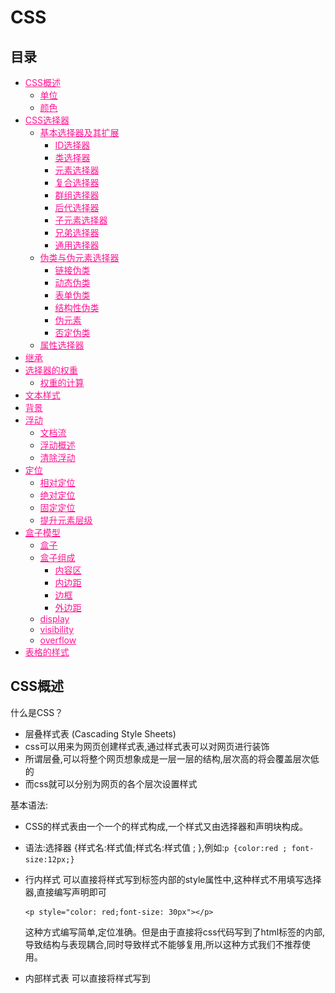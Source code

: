 # CSS


## 目录

* [CSS概述](#CSS概述)
  * [单位](#单位)
  * [颜色](#颜色)
* [CSS选择器](#CSS选择器)
  * [基本选择器及其扩展](#基本选择器及其扩展)
    * [ID选择器](#ID选择器)
    * [类选择器](#类选择器)
    * [元素选择器](#元素选择器)
    * [复合选择器](#复合选择器)
    * [群组选择器](#群组选择器)
    * [后代选择器](#后代选择器)
    * [子元素选择器](#子元素选择器)
    * [兄弟选择器](#兄弟选择器)
    * [通用选择器](#通用选择器)
  * [伪类与伪元素选择器](#伪类与伪元素选择器)
    * [链接伪类](#链接伪类)
    * [动态伪类](#动态伪类)
    * [表单伪类](#表单伪类)
    * [结构性伪类](#结构性伪类)
    * [伪元素](#伪元素)
    * [否定伪类](#否定伪类)
  * [属性选择器](#属性选择器)
* [继承](#继承)
* [选择器的权重](#选择器的权重)
  * [权重的计算](#权重的计算)
* [文本样式](#文本样式)
* [背景](#背景)
* [浮动](#浮动)
  * [文档流](#文档流)
  * [浮动概述](#浮动概述)
  * [清除浮动](#清除浮动)
* [定位](#定位)
  * [相对定位](#相对定位)
  * [绝对定位](#绝对定位)
  * [固定定位](#固定定位)
  * [提升元素层级](#提升元素层级)
* [盒子模型](#盒子模型)
  * [盒子](#盒子)
  * [盒子组成](#盒子组成)
    * [内容区](#内容区)
    * [内边距](#内边距)
    * [边框](#边框)
    * [外边距](#外边距)
  * [display](#display)
  * [visibility](#visibility)
  * [overflow](#overflow)
* [表格的样式](#表格的样式)


## CSS概述

什么是CSS？
 
* 层叠样式表 (Cascading Style Sheets)
* css可以用来为网页创建样式表,通过样式表可以对网页进行装饰
* 所谓层叠,可以将整个网页想象成是一层一层的结构,层次高的将会覆盖层次低的
* 而css就可以分别为网页的各个层次设置样式

基本语法:

* CSS的样式表由一个一个的样式构成,一个样式又由选择器和声明块构成。
* 语法:选择器 {样式名:样式值;样式名:样式值 ; },例如:`p {color:red ; font-size:12px;}`

* 行内样式
  可以直接将样式写到标签内部的style属性中,这种样式不用填写选择器,直接编写声明即可
  ```
  <p style="color: red;font-size: 30px"></p>
  ```
  这种方式编写简单,定位准确。但是由于直接将css代码写到了html标签的内部,导致结构与表现耦合,同时导致样式不能够复用,所以这种方式我们不推荐使用。
* 内部样式表
  可以直接将样式写到<style>标签中
  ```
  <style type="text/css">
  p{color:red; font-size: 30px;}
  </style>
  ```
  这样使css独立于html代码,而且可以同时为多个元素设置样式,这是我们使用的比较多的一种方式。
  但是这种方式,样式只能在一个页面中使用,不能在多个页面中重复使用。
* 外部样式表
  可以将所有的样式保存到一个外部的css文件中,然后通过<link>标签将样式表引入到文件中。
  ```
  <link rel="stylesheet" type="text/css" href="style.css">
  ```
  这种方式将样式表放入到了页面的外部,可以在多个页面中引入,同时浏览器加载文件时可以使用缓存,这是我们开发中使用的最多的方式。
  
### 单位

• px
  如果我们将一个图片放大的话,我们会发现一个图片是有一个一个的小色块构成的,这一个小色块就是一个像素,也就是1px,对于不同的显示器来说一个像素的大小是不同的。
• 百分比
  也可以使用一个百分数来表示一个大小,百分比是相对于父元素来说的,如果父元素使用的大小是16px,则100%就是16px,200%就是32px。
• em
  em和百分比类似,也是相对于父元素说的,1em就相当于100%,2em相当于200%,1.5em相当于150%。

### 颜色

• 在CSS中可以直接使用颜色的关键字来代表一种颜色。
• 17种颜色:aqua、black、blue、fuchsia、gray、green、 lime、maroon、navy、olive、orange、 purple、red、silver、teal、white、yellow。
• 还有147种svg颜色,这里就不一一列举了,但是明显即使这些颜色变成double,也不足以描绘我们世界中所有的颜色。

#### 十六进制颜色

* 用的最多的颜色是十六进制符号。一个颜色值,比如:#6600FF实际上包含了三组十六进制的数字。
* 上边的例子中66代表红色的浓度,00代表绿色的浓度,FF代表了蓝色的浓度。最后的颜色是由这些指定浓度的红绿蓝混合而成的。
* 如果每一组数中的两个数字都相同,就可以把十六进制的数字缩短为只有3个字符,如将#6600FF缩短为#60F。

#### RGB值
* 也可以使用计算机中常用的RGB值来表示颜色。可以使用0~255的数值,也可以使用0%~100%的百分比数。
  * RGB(100%,0%,0%)
  * RGB(0,255,0)
* 第一个数表示红色的浓度,第二个数表示绿色浓度,第三个数表示蓝色的浓度。

 RGBA
• RGBA表示一个颜色和RGB类似,只不过比RGB多了一个A(alpha)来表示透明度,透明度需要一个0-1的值。0表示完全透明,1表示完全不透明。
  * RGBA(255,100,5,0.5)


## CSS选择器

选择器(selector),会告诉浏览器:网页上的哪些元素需要设置什么样的样式。
比如:p这个选择器就表示选择页面中的所有的p元素,在选择器之后所设置的样式会应用到所有的p元素上。

### 基本选择器及其扩展

#### ID选择器

• ID选择器,可以根据元素的id属性值选取元素。
• 语法:`#id { }`
* 例子:
  ```
  <!DOCTYPE html>
  <html lang="en">
  <head>
      <meta charset="UTF-8">
      <title>Title</title>
      <style type="text/css">
          #box1 {
              border: 1px solid deeppink;
          }
      </style>
  </head>
  <body>
  
  <div id="box1">我是box1</div>
  <div id="box2">我是box2</div>
  
  </body>
  </html>
  ```

#### 类选择器

* 类选择器,可以根据元素的class属性值选取元素。
* 语法:`.className { }`
* 例如:
  ```
  <!DOCTYPE html>
  <html lang="en">
  <head>
      <meta charset="UTF-8">
      <title>Title</title>
      <style type="text/css">
          .all {
              border: 10px double deeppink;
          }
      </style>
  </head>
  <body>
  
  <h1 class="all">我是h1标签</h1>
  <div class="all">我是div标签</div>
  <p class="all">我是p标签</p>
  
  <a href="#" class="all">我是a标签</a>
  <span class="all">我是span标签</span>
  <img class="all" src="img/logo.png" alt="logo">
  
  </body>
  </html>
  ```

#### 元素选择器

* 元素选择器(标签选择器),可以根据标签的名字来从页面中选取指定的元素。
* 语法:`标签名 { }`
* 例如:
  ```
  <!DOCTYPE html>
  <html lang="en">
  <head>
      <meta charset="UTF-8">
      <title>Title</title>
      <style type="text/css">
          div {
              border: 1px solid deeppink;
          }
  
          span {
              border: 1px solid blue;
          }
      </style>
  </head>
  <body>
  
  <div class="c1">我是c1</div>
  <div class="c2">我是c2</div>
  
  <span class="c1">我是c1</span>
  <span class="c2">我是c2</span>
  
  </body>
  </html>
  ```

#### 复合选择器

* 复合选择器,可以同时使用多个选择器,这样可以选择同时满足多个选择器的元素。
* 语法:`选择器1选择器2{}` 
* 例如:
  ```
  <!DOCTYPE html>
  <html lang="en">
  <head>
      <meta charset="UTF-8">
      <title>Title</title>
      <style type="text/css">
          div.c1 {
              border: 1px solid deeppink;
          }
      </style>
  </head>
  <body>
  
  <div class="c1">我是c1</div>
  <div class="c2">我是c2</div>
  
  <span class="c1">我是c1</span>
  <span class="c2">我是c2</span>
  
  </body>
  </html>
  ```

#### 群组选择器

* 群组选择器,可以同时使用多个选择器,多个选择器将被同时应用指定的样式。
* 语法:`选择器1,选择器2,选择器3 { }`
* 例如:
  ```
  <!DOCTYPE html>
  <html lang="en">
  <head>
      <meta charset="UTF-8">
      <title>Title</title>
      <style type="text/css">
          .c1, .c2 {
              margin: 10px;
              border: 1px solid deeppink;
          }
      </style>
  </head>
  <body>
  
  <div class="c1">我是c1</div>
  <div class="c2">我是c2</div>
  
  <span class="c1">我是c1</span>
  <span class="c2">我是c2</span>
  
  </body>
  </html>
  ```

#### 后代选择器

标签之间的关系:
* 祖先元素:直接或间接包含后代元素的元素。
* 后代元素:直接或间接被祖先元素包含的元素。
* 父元素:直接包含子元素的元素。
* 子元素:直接被父元素包含的元素。
* 兄弟元素:拥有相同父元素的元素。

* 后代选择器可以根据标签的关系,为处在元素内部的代元素设置样式。
* 语法:`祖先元素 后代元素 后代元素 { }`
* 例如:
  ```
  <!DOCTYPE html>
  <html lang="en">
  <head>
      <meta charset="UTF-8">
      <title>Title</title>
      <style type="text/css">
          div span {
              border: 1px solid deeppink;
          }
      </style>
  </head>
  <body>
  
  <div class="all">我是div标签 <span>我是span标签</span></div>
  
  <span>我是span标签</span>
  
  </body>
  </html>
  ```

#### 子元素选择器

* 子元素选择器可以给另一个元素的子元素设置样式。
* 语法:`父元素 > 子元素{}`
* 例如:
  ```
  <!DOCTYPE html>
  <html lang="en">
  <head>
      <meta charset="UTF-8">
      <title>Title</title>
      <style type="text/css">
          div > span {
              border: 1px solid deeppink;
          }
      </style>
  </head>
  <body>
  
  <div class="all">
      我是div标签
      <span>我是span标签</span>
      <p><span>我是span标签</span></p>
  </div>
  
  <span>我是span标签</span>
  
  </body>
  </html>
  ```

其他子元素选择器
• `:first-child`:选择第一个子标签
• `:last-child`:选择最后一个子标签
• `:nth-child`:选择指定位置的子元素
• `:first-of-type`:选择指定类型的第一个子元素
• `:last-of-type`:选择指定类型的最后一个子元素
• `:nth-of-type`:选择指定类型指定位置的子元素

#### 兄弟选择器

• 除了根据祖先父子关系,还可以根据兄弟 关系查找元素。
• 语法:
  * `兄弟元素 + 兄弟元素{}` 查找后边一个兄弟元素 
  * `兄弟元素 ~ 兄弟元素{}` 查找后边所有的兄弟元素
* 例如:
  ```
  <!DOCTYPE html>
  <html lang="en">
  <head>
      <meta charset="UTF-8">
      <title>Title</title>
      <style type="text/css">
          div + span {
              border: 1px solid deeppink;
          }
  
          a ~ span {
              border: 1px solid blue;
          }
      </style>
  </head>
  <body>
  
  <div class="all">
      <a href="#">我是a标签</a>
      <span>我是span标签</span>
      <span>我是span标签</span>
      <span>我是span标签</span>
      <p><span>我是span标签</span></p>
  </div>
  
  <span>我是span标签</span>
  
  </body>
  </html>
  ```

### 伪类与伪元素选择器

有时候,你需要选择本身没有标签,但是仍然易于识别的网页部位,比如段落首行或鼠标滑过的连接。CSS为他们提供一些选择器:伪类和伪元素。
给链接定义样式:有四个伪类可以让你根据访问者与该链接的交互方式,将链接设置成4种不同的状态。

#### 链接伪类

* `a:link`:正常链接
* `a:visited`:访问过的链接(只能定义字体颜色)

#### 动态伪类

* `a:hover`:鼠标滑过的链接
* `a:active`:正在点击的链接
* 例如:
  ```
  <!DOCTYPE html>
  <html lang="en">
  <head>
      <meta charset="UTF-8">
      <title>Title</title>
      <style type="text/css">
          a {
              text-decoration: none;
          }
  
          a:link, div:link {
              color: deeppink;
          }
  
          a:visited, div:visited {
              color: blue;
          }
  
          a:hover, div:hover {
              color: pink;
          }
  
          a:active, div:active {
              color: red;
          }
      </style>
  </head>
  <body>
  <a href="#">点我点我点我</a>
  <div>我是div啦</div>
  </body>
  </html>
  ```

#### 表单伪类

* `:focus`:获取焦点
* `:enabled`:
* `:disabled`:
* `:checked`:
* 例如:
  ```
  <!DOCTYPE html>
  <html lang="en">
  <head>
  	<meta charset="UTF-8">
  	<title>Title</title>
  	<style type="text/css">
  
  		input:focus {
  			background: pink;
  		}
  
  		input:enabled {
  			background: blue;
  		}
  
  		input:disabled {
  			background: deeppink;
  		}
  
  		input:checked {
  			font-size: 80px;
  		}
  	</style>
  </head>
  <body>
  
  <label>输入框<input type="text"/></label>
  <label>不可点击<input type="text" disabled="disabled"/></label>
  <label>复选框<input type="checkbox"/></label>
  
  </body>
  </html>
  ```
  
#### 结构性伪类

* `:before`:指定元素前
* `:after`:指定元素后
* `:selection`:选中的元素
* 例如:
  ```
  <!DOCTYPE html>
  <html lang="en">
  <head>
      <meta charset="UTF-8">
      <title>Title</title>
      <style type="text/css">
          #wrap {
              font: 30px/100px serif;
              background-color: lightgrey;
          }
  
          #wrap::before {
              display: inline-block;
              width: 50px;
              height: 50px;
              content: "";
              background: pink;
          }
  
          #wrap::after {
              display: inline-block;
              width: 50px;
              height: 50px;
              content: "";
              background: deeppink;
          }
  
          #wrap::selection {
              background-color: lightgreen;
          }
      </style>
  </head>
  <body>
  <div id="wrap">中国 ABC DEF GHI abc def ghi</div>
  </body>
  </html>
  ```

#### 伪元素

* `:first-letter`:首字母
* `:first-line`:首行
  
#### 否定伪类

* 否定伪类可以帮助我们选择不是其他东西的某件东西。
* 语法:`:not(选择器){}`
* 例如:

### 属性选择器

* 属性选择器可以挑选带有特殊属性的标签。
* 语法:
  * [属性名]
  * [属性名="属性值"]
  * [属性名~="属性值"]
  * [属性名|="属性值"]
  * [属性名^="属性值"]
  * [属性名$="属性值"]
  * [属性名*="属性值"]
* 例如:
    ```
    <!DOCTYPE html>
    <html lang="en">
    <head>
        <meta charset="UTF-8">
        <title>Title</title>
        <style type="text/css">
            div[name*="abc"] {
                border: 1px solid pink;
                margin: 10px;
            }
        </style>
    </head>
    <body>
    <div id="wrap">
        <div name="abc-def">abc-def</div>
        <div name="abc">abc</div>
        <div name="abc_def">abc_def</div>
        <div name="abc_def">abc_def</div>
        <div name="abc_">abc_</div>
    </div>
    </body>
    </html>
    ```

#### 通用选择器

* 通用选择器,可以同时选中页面中的所有元素。
* 语法:`*{ }`
* 例子:
  ```
  <!DOCTYPE html>
  <html lang="en">
  <head>
      <meta charset="UTF-8">
      <title>Title</title>
      <style type="text/css">
          * {
              border: 1px solid pink;
              margin: 10px;
          }
      </style>
  </head>
  <body>
  
  <h1>我是h1标签</h1>
  <div>我是div标签</div>
  <p>我是p标签</p>
  
  <a href="#">我是a标签</a>
  <span>我是span标签</span>
  <img src="img/logo.png" alt="logo">
  
  </body>
  </html>
  ```
 


## 继承

* 就像父亲的财产会遗传给儿子一样,在CSS中祖先元素的样式同样也会被子元素继承。
* 继承是指应用在一个标签上的那些CSS样式会同时被应用到其内嵌标签上。
* 比如为父元素设置了字体颜色,子元素也会应用上相同的颜色。
* 当然并不是所有的样式都会被继承。


## 选择器的权重

在页面中使用CSS选择器选中元素时,经常都是一个元素同时被多个选择器选中。比如:`body h1` `h1`。
两个选择器都会选择h1元素,如果两个选择器设置的样式不一致那还好不会产生冲突,但是如果两个选择器设置的是同一个样式,这样h1到底要应用那个样式呢?
CSS中会默认使用权重较大的样式,权重又是如何计算的呢?

### 权重的计算

* 不同的选择器有不同的权重值:
  * 内联样式:权重是1000
  * id选择器:权重是100
  * 类、属性、伪类选择器:权重是10
  * 元素选择器:权重是1
  * 通配符:权重是0
* 计算权重需要将一个样式的全部选择器相加,比如上边的body h1的权重是20,h1的权重是10,所以第一个选择器设置的样式会优先显示。


## 文本样式

* 文字大小
  * font-size用来指定文字的大小。
* 字体
  * 通过font-family可以指定标签中文字使用的字体。
    例如:
    ```
    p {
        font-family: Arial;
    }
    ``` 
    上边这行代码指定了p标签中使用名为arial作为字体。
    
    > 一般来说只有用户计算机中安装了我们指定的字体时,它才会显示,否则这行代码是没有意义的。
  * 通过font-family可以同时指定多个字体。
    例如:
    ```
    p {
        font-family: Arial, Helvetica, sans-serif;
    }
    ```
    如上我实际上指定了三种字体,那么到底 使用的是哪个呢?浏览器会优先使用第一个,如果没有找到则使用第二个,以此类推。
    
    > 这里面sans-serif并不是指的具体某一个字体。而是一类字体。
  
  字体分类:
  * serif(衬线字体)
  * sans-serif(非衬线字体)
  * monospace(等宽字体)
  * cursive(草书字体)
  * fantasy(虚幻字体)
  
    > 以上这些分类都是一些大的分类,并没有涉及具体的类型,如果将字体指定为这些格式,浏览器会自己选择指定类型的字体。
* 斜体
  * font-style用来指定文本的斜体。
    * 指定斜体:font-style:italic
    * 指定非斜体:font-style:normal
* 粗体
  * font-weight用来指定文本的粗体。
    * 指定粗体:font-weight:bold
    * 指定非粗体:font-weight:normal
* 小型大写字母
  * font-variant属性可以将字母类型设置为小型大写。在该样式中,字母看起来像是稍微缩小了尺寸的大写字母。
    * font-variant:small-caps
* 字体属性的简写
  * font可以一次性同时设置多个字体的样式。
  * 语法:`font:加粗 斜体 小型大写 大小/行高 字体`
  
    > 这里前边几个加粗、斜体和小型大写的顺序无所谓,也可以不写,但是大小和字体必须写且必须写到后两个。
* 行间距
  * line-height用于设置行高,行高越大则行间距越大。
  * 行间距 = line-height – font-size
* 大写化
  * text-transform样式用于将元素中的字母全都变成大小。
    * 大写:text-transform:uppercase
    * 小写:text-transform:lowercase
    * 首字母大写:text-transform:capitalize 
    * 正常:text-transform:none
* 文本的修饰
  * text-decoration属性,用来给文本添加各种修饰。通过它可以为文本的上方、下方或者中间添加线条。
    
    可选值:
      * underline
      * overline
      * line-through – none
* 字母间距
  * letter-spacing用来设置字符之间的间距。
* 单词间距
  * word-spacing用来设置单词之间的间距。
  
    > letter-spacing和word-spacing都可以直接指定一个长度或百分数作为值。正数代表的是增加距离,而负数代表减少距离。
* 对齐文本
  * text-align用于设置文本的对齐方式。
    
    可选值:
      * left:左对齐
      * right:右对齐
      * justify:两边对齐
      * center:居中对齐
* 首行缩进
  * text-indent用来设置首行缩进。
  * 该样式需要指定一个长度,并且只对第一行生效。


## 背景

* background-color
  * background-color属性用来为元素设置背景颜色。
  * 需要指定一个颜色值,当指定了一个颜色以后,整个元素的可见区域都会使用这个颜色作为背景色。
  * 如果不设置背景颜色,元素默认背景颜色为透明,实际上会显示父元素的背景颜色。

* background-image
  * background-image可以为元素指定背景图片。
  * 和background-color类似,这不过这里使用的是一个图片作为背景。
  * 需要一个url地址作为参数,url地址需要指向一个外部图片的路径
  * 例如:`background-image: url(1.jpg)`。

* background-repeat
  * background-repeat用于控制背景图片的重复方式。
  * 如果只设置背景图片默认背景图片将会使用平铺的方式,可以通过该属性进行修改。可选值:
    * repeat:默认值,图片左右上下平铺
    * no-repeat:只显示图片一次,不会平铺
    * repeat-x:沿x轴水平平铺一张图片
    * repeat-y:沿y轴水平平铺一张图片

* background-position
  * background-position用来精确控制背景图片在元素中的位置。
  * 可以通过三种方式来确定图片在水平方向和垂直方向的起点。
    * 关键字:top right bottom left center 
    * 百分比
    * 数值

* background-attachment
  * background-attachment用来设置背景图片是否随页面滚动。可选值:
    * scroll:随页面滚动 
    * fixed:不随页面滚动

* background
  * background是背景的简写属性,通过这个属性可以一次性设置多个样式,而且样式的顺序没有要求。
  * 例如:`background: green url(1.jpg) no-repeat center center fixed;`

### CSS Sprite

* CSS Sprites是一种网页图片应用处理方式。 
* 通过这种方式我们可以将网页中的零星图片集中放到一张大图上。
* 这样一来,一次请求便可以同时加载多张 图片,大大提高了图片的加载效率。


## 浮动

### 文档流

* 文档流指的是文档中可现实的对象在排列时所占用的位置。
* 将窗体自上而下分成一行行,并在每行中按从左至右的顺序排放元素,即为文档流。
* 也就是说在文档流中元素默认会紧贴到上一个元素的右边,如 果右边不足以放下元素,元素则会另起一行,在新的一行中继 续从左至右摆放。
* 这样一来每一个块元素都会另起一行,那么我们如果想在文档 流中进行布局就会变得比较麻烦。

### 浮动概述

* 所谓浮动指的是使元素脱离原来的文本流,在父元素中浮动起来。
* 浮动使用float属性。
*   
* 可选值:
*   * none:不浮动
*   * left:向左浮动 – right:向右浮动
*   
* 块级元素和行内元素都可以浮动,当一个行内元素浮动以后将会自动变为一个块级元素。
* 当一个块级元素浮动以后,宽度会默认被内容撑开,所以当漂浮一个块级元素时我们都会为其指定一个宽度。
* 当一个元素浮动以后,其下方的元素会上移。元素中的内容将会围绕在元素的周围。
* 浮动会使元素完全脱离文本流,也就是不再在文档中在占用位置。
* 元素设置浮动以后,会一直向上漂浮直到遇到父元素的边界或者其他浮动元素。
* 元素浮动以后即完全脱离文档流,这时不会再影响父元素的高度。也就是浮动元素不会撑开父元素。
* 浮动元素默认会变为块元素,即使设置display:inline以后其依然是个块元素。

### 清除浮动

• clear属性可以用于清除元素周围的浮动对元素的影响。也就是元素不会因为上方出现了浮动元素而改变位置。
  
  可选值:
    * left:忽略左侧浮动
    * right:忽略右侧浮动
    * both:忽略全部浮动
    * none:不忽略浮动,默认值


## 定位

* position属性可以控制Web浏览器如何以及在何处显示特定的元素。
* 可以使用position属性把一个元素放置到网页中的任何位置。
  
  可选值: 
    * static
    * relative 
    * absolute 
    * fixed

### 相对定位

* 每个元素在页面的文档流中都有一个自然位置。相对于这个位置对元素进行移动就称为相对定位。周围的元素完全不受此影响。
* 当将position属性设置为relative时,则开启了元素的相对定位。
* 当开启了相对定位以后,可以使用top、right、bottom、left四个属性对元素进行定位。

相对定位的特点

* 如果不设置元素的偏移量,元素位置不会发生改变。 
* 相对定位不会使元素脱离文本流。元素在文本流中的位置不会改变。
* 相对定位不会改变元素原来的特性。
* 相对定位会使元素的层级提升,使元素可以覆盖文本流中的元素。

### 绝对定位

* 绝对定位指使元素相对于html元素或离他最近的祖先定位元素进行定位。
* 当将position属性设置为absolute时,则开启了元素的绝对定位。
* 当开启了绝对定位以后,可以使用top、right bottom、left四个属性对元素进行定位。

绝对定位的特点

* 绝对定位会使元素完全脱离文本流。
* 绝对定位的块元素的宽度会被其内容撑开。 
* 绝对定位会使行内元素变成块元素。
* 一般使用绝对定位时会同时为其父元素指定一个相对定位,以确保元素可以相对于父元素进行定位。

### 固定定位

• 固定定位的元素会被锁定在屏幕的某个位置上,当访问者滚动网页时,固定元素会在屏幕上保持不动。
• 当将position属性设置为fixed时,则开启了元素的固定定位。
• 当开启了固定定位以后,可以使用top、right、 bottom、left四个属性对元素进行定位。
• 固定定位的其他特性和绝对定位类似。

### 提升元素层级

* 当元素开启定位以后就可以设置z-index这个属性。
* 这个属性可以提升定位元素所在的层级。
* z-index可以指定一个整数作为参数,值越大元素显示的优先级越高,也就是z-index值较大的元素会显示在网页的最上层。


## 盒子模型

### 盒子

* CSS处理网页时,它认为每个元素都包含在一个不可见的盒子里。
* 为什么要想象成盒子呢?因为如果把所有的元素都想象成盒子,那么我们对网页的布局就相当于是摆放盒子。
* 我们只需要将相应的盒子摆放到网页中相应的位置即可完成网页的布局。

### 盒子组成

一个盒子我们会分成几个部分:
* 内容区(content)
* 内边距(padding)
* 边框(border)
* 外边距(margin)

  ![盒子模型](images/box_model.png)

#### 内容区

* 内容区指的是盒子中放置内容的区域,也就是元素中的文本内容,子元素都是存在于内容区中的。
* 如果没有为元素设置内边距和边框,则内容区大小默认和盒子大小是一致的。
* 通过width和height两个属性可以设置内容区的大小。
* width和height属性只适用于块元素。

#### 内边距

* 顾名思义,内边距指的就是元素内容区与边框以内的空间。
* 默认情况下width和height不包含padding的大小。
* 使用padding属性来设置元素的内边距。
* 例如:
  * `padding:10px 20px 30px 40px;`:这样会设置元素的上、右、下、左四个方向的内边距。
  * `padding:10px 20px 30px;`:分别指定上、左右、下四个方向的内边距
  * `padding:10px 20px;`:分别指定上下、左右四个方向的内边距
  * `padding:10px;`:同时指定上左右下四个方向的内边距
* 同时在css中还提供了padding-top、padding-right、padding- right、padding-bottom分别用来指定四个方向的内边距。

#### 边框

* 可以在元素周围创建边框,边框是元素可见框的最外部。
* 可以使用border属性来设置盒子的边框:
  `border:1px red solid;`分别指定了边框的宽度、颜色和样式。
* 也可以使用border-top/left/right/bottom分别指定上右下左四个方向的边框。
* 和padding一样,默认width和height并不包含边框的宽度。

边框可以设置多种样式: 
  * none(没有边框)
  * dotted(点线)
  * dashed(虚线)
  * solid(实线)
  * double(双线) 
  * groove(槽线) 
  * ridge(脊线)
  * inset(凹边)
  * outset(凸边)

#### 外边距

* 外边距是元素边框与周围元素相距的空间。
* 使用margin属性可以设置外边距。
* 用法和padding类似,同样也提供了四个方向的margin-top/right/bottom/left。
* 当将左右外边距设置为auto时,浏览器会将左右外边距设置为相等,所以这行代码`margin:0 auto;`可以使元素居中。

### display

* 我们不能为行内元素设置width、height、margin-top和margin-bottom。
* 我们可以通过修改display来修改元素的性质。可选值:
  * block:设置元素为块元素
  * inline:设置元素为行内元素
  * inline-block:设置元素为行内块元素
  * none:隐藏元素(元素将在页面中完全消失)

### visibility

* visibility属性主要用于元素是否可见。
* 和display不同,使用visibility隐藏一个元素,隐藏后其在文档中所占的位置会依然保持,不会被其他元素覆盖。可选值:
  * visible:可见的 
  * hidden:隐藏的

### overflow

* 当相关标签里面的内容超出了样式的宽度和高度是,就会发生一些奇怪的事情,浏览器会让内容溢出盒子。
* 可以通过overflow来控制内容溢出的情况。可选值:
  * visible:默认值
  * scroll:添加滚动条
  * auto:根据需要添加滚动条
  * hidden:隐藏超出盒子的内容


## 表格的样式

* 之前学习的很多属性都可以用来设置表格的样式,比如color可以用来设置文本的颜色。padding可以设置内容和表格边框的距离。
* text-align:设置文本的水平对齐。
* vertical-align:设置文本的垂直对齐。可选值:top、baseline、middle、bottom。
* border-spacing:边框间距
* border-collapse:合并边框 
  * collapse:合并边框
  * separate:不合并边框
